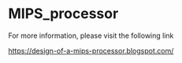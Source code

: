 # MIPS_processor
For more information, please visit the following link

https://design-of-a-mips-processor.blogspot.com/
